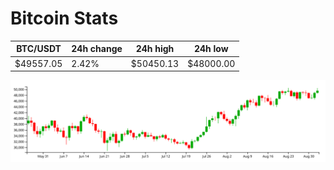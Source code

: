 # Bitcoin Stats

BTC/USDT|24h change|24h high|24h low|
|---|---|---|---|
|$49557.05|2.42%|$50450.13|$48000.00|

<img src="./chart.svg">
